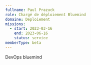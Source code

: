 ```yaml
---
fullname: Paul Prazuck
role: Chargé de déploiement Bluemind
domaine: Déploiement
missions:
  - start: 2023-03-16
    end: 2023-06-16
    status: service
memberType: beta
---
```


DevOps bluemind
